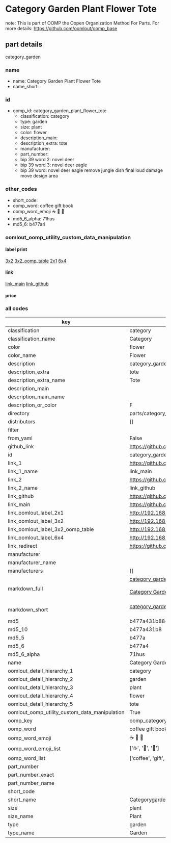 # Category Garden Plant Flower Tote  

note: This is part of OOMP the Oopen Organization Method For Parts. For more details: https://github.com/oomlout/oomp_base

##  part details
  



category_garden



### name
* name: Category Garden Plant Flower Tote
* name_short: 
### id
* oomp_id: category_garden_plant_flower_tote
  * classification: category
  * type: garden
  * size: plant
  * color: flower
  * description_main: 
  * description_extra: tote
  * manufacturer: 
  * part_number: 
  * bip 39 word 2: novel deer
  * bip 39 word 3: novel deer eagle
  * bip 39 word: novel deer eagle remove jungle dish final loud damage move design area

### other_codes
* short_code: 
* oomp_word: coffee gift book
* oomp_word_emoji :coffee: :gift: :book:
* md5_6_alpha: 71hus
* md5_6: b477a4






### oomlout_oomp_utility_custom_data_manipulation
#### label print
[3x2](http://192.168.1.245:1112/?label=oomp%2071hus)
[3x2_oomp_table](http://192.168.1.108:1112/?label=oomp%2071hus)
[2x1](http://192.168.1.242:1112/?label=oomp%2071hus)
[6x4](http://192.168.1.55:1112/?label=oomp%2071hus)    

#### link

[link_main](https://github.com/oomlout/oomlout_oomp_version_1_messy/tree/main/parts/category_garden_plant_flower_tote) [link_github](https://github.com/oomlout/oomlout_oomp_version_1_messy/tree/main/parts/category_garden_plant_flower_tote)                             

#### price







### all codes 
| key | value |  
| --- | --- |  
| classification | category |  
| classification_name | Category |  
| color | flower |  
| color_name | Flower |  
| description | category_garden |  
| description_extra | tote |  
| description_extra_name | Tote |  
| description_main |  |  
| description_main_name |  |  
| description_or_color | F  |  
| directory | parts/category_garden_plant_flower_tote |  
| distributors | [] |  
| filter |  |  
| from_yaml | False |  
| github_link | https://github.com/oomlout/oomlout_oomp_part_src/tree/main/parts/category_garden_plant_flower_tote |  
| id | category_garden_plant_flower_tote |  
| link_1 | https://github.com/oomlout/oomlout_oomp_version_1_messy/tree/main/parts/category_garden_plant_flower_tote |  
| link_1_name | link_main |  
| link_2 | https://github.com/oomlout/oomlout_oomp_version_1_messy/tree/main/parts/category_garden_plant_flower_tote |  
| link_2_name | link_github |  
| link_github | https://github.com/oomlout/oomlout_oomp_version_1_messy/tree/main/parts/category_garden_plant_flower_tote |  
| link_main | https://github.com/oomlout/oomlout_oomp_version_1_messy/tree/main/parts/category_garden_plant_flower_tote |  
| link_oomlout_label_2x1 | http://192.168.1.242:1112/?label=oomp%2071hus |  
| link_oomlout_label_3x2 | http://192.168.1.245:1112/?label=oomp%2071hus |  
| link_oomlout_label_3x2_oomp_table | http://192.168.1.108:1112/?label=oomp%2071hus |  
| link_oomlout_label_6x4 | http://192.168.1.55:1112/?label=oomp%2071hus |  
| link_redirect | https://github.com/oomlout/oomlout_oomp_version_1_messy/tree/main/parts/category_garden_plant_flower_tote |  
| manufacturer |  |  
| manufacturer_name |  |  
| manufacturers | [] |  
| markdown_full | [category_garden_plant_flower_tote](none)<br>[](none)<br>[Category Garden Plant Flower Tote](none)<br><br> |  
| markdown_short | [category_garden_plant_flower_tote](none)<br><br> |  
| md5 | b477a431b8842ad0fcbc8b5e8a0e54b8 |  
| md5_10 | b477a431b8 |  
| md5_5 | b477a |  
| md5_6 | b477a4 |  
| md5_6_alpha | 71hus |  
| name | Category Garden Plant Flower Tote |  
| oomlout_detail_hierarchy_1 | category |  
| oomlout_detail_hierarchy_2 | garden |  
| oomlout_detail_hierarchy_3 | plant |  
| oomlout_detail_hierarchy_4 | flower |  
| oomlout_detail_hierarchy_5 | tote |  
| oomlout_oomp_utility_custom_data_manipulation | True |  
| oomp_key | oomp_category_garden_plant_flower_tote |  
| oomp_word | coffee gift book |  
| oomp_word_emoji | :coffee: :gift: :book: |  
| oomp_word_emoji_list | [':coffee:', ':gift:', ':book:'] |  
| oomp_word_list | ['coffee', 'gift', 'book'] |  
| part_number |  |  
| part_number_exact |  |  
| part_number_name |  |  
| short_code |  |  
| short_name | Categorygarden |  
| size | plant |  
| size_name | Plant |  
| type | garden |  
| type_name | Garden |  
